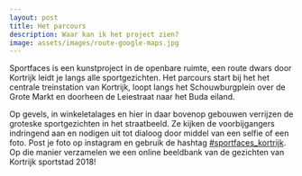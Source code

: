 ```yaml
---
layout: post
title: Het parcours
description: Waar kan ik het project zien?
image: assets/images/route-google-maps.jpg
---
```


Sportfaces is een kunstproject in de openbare ruimte, een route dwars door Kortrijk leidt je langs alle sportgezichten. Het parcours start bij het het centrale treinstation van Kortrijk, loopt langs het Schouwburgplein over de Grote Markt en doorheen de Leiestraat naar het Buda eiland.

Op gevels, in winkeletalages en hier in daar bovenop gebouwen verrijzen de groteske sportgezichten in het straatbeeld. Ze kijken de voorbijgangers indringend aan en nodigen uit tot dialoog door middel van een selfie of een foto. Post je foto op instagram en gebruik de hashtag <a href="https://www.instagram.com/explore/tags/sportfaces_kortrijk/">#sportfaces_kortrijk</a>. Op die manier verzamelen we een online beeldbank van de gezichten van Kortrijk sportstad 2018!
